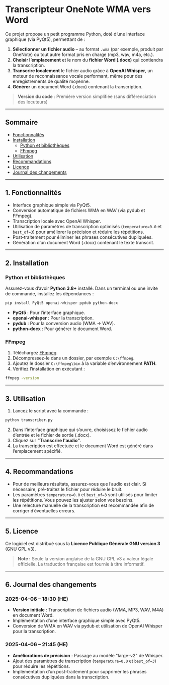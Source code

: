 # Transcripteur OneNote WMA vers Word

Ce projet propose un petit programme Python, doté d’une interface graphique (via PyQt5), permettant de :

1. **Sélectionner un fichier audio** – au format `.wma` (par exemple, produit par OneNote) ou tout autre format pris en charge (mp3, wav, m4a, etc.).
2. **Choisir l’emplacement** et le nom du **fichier Word (.docx)** qui contiendra la transcription.
3. **Transcrire localement** le fichier audio grâce à **OpenAI Whisper**, un moteur de reconnaissance vocale performant, même pour des enregistrements de qualité moyenne.
4. **Générer** un document Word (.docx) contenant la transcription.

> **Version du code** : Première version simplifiée (sans différenciation des locuteurs)

---

## Sommaire

- [Fonctionnalités](#fonctionnalités)
- [Installation](#installation)
  - [Python et bibliothèques](#python-et-bibliothèques)
  - [FFmpeg](#ffmpeg)
- [Utilisation](#utilisation)
- [Recommandations](#recommandations)
- [Licence](#licence)
- [Journal des changements](#journal-des-changements)

---

## 1. Fonctionnalités

- Interface graphique simple via PyQt5.
- Conversion automatique de fichiers WMA en WAV (via pydub et FFmpeg).
- Transcription locale avec OpenAI Whisper.
- Utilisation de paramètres de transcription optimisés (`temperature=0.0` et `best_of=3`) pour améliorer la précision et réduire les répétitions.
- Post-traitement pour éliminer les phrases consécutives dupliquées.
- Génération d’un document Word (.docx) contenant le texte transcrit.

---

## 2. Installation

### Python et bibliothèques

Assurez-vous d’avoir **Python 3.8+** installé. Dans un terminal ou une invite de commande, installez les dépendances :

```bash
pip install PyQt5 openai-whisper pydub python-docx
```

- **PyQt5** : Pour l’interface graphique.
- **openai-whisper** : Pour la transcription.
- **pydub** : Pour la conversion audio (WMA -> WAV).
- **python-docx** : Pour générer le document Word.

### FFmpeg

1. Téléchargez [FFmpeg](https://ffmpeg.org/download.html).
2. Décompressez-le dans un dossier, par exemple `C:\ffmpeg`.
3. Ajoutez le dossier `C:\ffmpeg\bin` à la variable d’environnement **PATH**.
4. Vérifiez l’installation en exécutant :

```bash
ffmpeg -version
```

---

## 3. Utilisation

1. Lancez le script avec la commande :

```bash
python transcriber.py
```

2. Dans l’interface graphique qui s’ouvre, choisissez le fichier audio d’entrée et le fichier de sortie (.docx).
3. Cliquez sur **"Transcrire l'audio"**.
4. La transcription est effectuée et le document Word est généré dans l’emplacement spécifié.

---

## 4. Recommandations

- Pour de meilleurs résultats, assurez-vous que l’audio est clair. Si nécessaire, pré-traitez le fichier pour réduire le bruit.
- Les paramètres `temperature=0.0` et `best_of=3` sont utilisés pour limiter les répétitions. Vous pouvez les ajuster selon vos besoins.
- Une relecture manuelle de la transcription est recommandée afin de corriger d’éventuelles erreurs.

---

## 5. Licence

Ce logiciel est distribué sous la **Licence Publique Générale GNU version 3** (GNU GPL v3).

> **Note :** Seule la version anglaise de la GNU GPL v3 a valeur légale officielle. La traduction française est fournie à titre informatif.

---

## 6. Journal des changements

### 2025-04-06 – 18:30 (HE)
- **Version initiale** : Transcription de fichiers audio (WMA, MP3, WAV, M4A) en document Word.
- Implémentation d’une interface graphique simple avec PyQt5.
- Conversion de WMA en WAV via pydub et utilisation de OpenAI Whisper pour la transcription.

### 2025-04-06 – 21:45 (HE)
- **Améliorations de précision** : Passage au modèle "large-v2" de Whisper.
- Ajout des paramètres de transcription (`temperature=0.0` et `best_of=3`) pour réduire les répétitions.
- Implémentation d’un post-traitement pour supprimer les phrases consécutives dupliquées dans la transcription.

